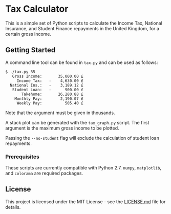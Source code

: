 # Tax Calculator

This is a simple set of Python scripts to calculate the Income Tax, National Insurance, and Student Finance repayments in the United Kingdom, for a certain gross income.

## Getting Started

A command line tool can be found in `tax.py` and can be used as follows:

```console
$ ./tax.py 35
   Gross Income:       35,000.00 £
     Income Tax:   -    4,630.00 £
  National Ins.:   -    3,189.12 £
   Student Loan:   -      900.00 £
       Takehome:       26,280.88 £
    Monthly Pay:        2,190.07 £
     Weekly Pay:          505.40 £
```

Note that the argument must be given in thousands.

A stack plot can be generated with the `tax_graph.py` script. The first argument is the maximum gross income to be plotted.

Passing the `--no-student` flag will exclude the calculation of student loan repayments.

### Prerequisites

These scripts are currently compatible with Python 2.7. `numpy`, `matplotlib`, and `colorama` are required packages.

## License

This project is licensed under the MIT License - see the [LICENSE.md](LICENSE.md) file for details.
